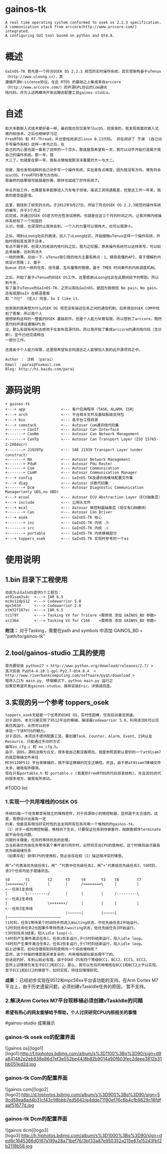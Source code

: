 gainos-tk
=========

	A real time operating system conformed to osek os 2.2.3 specification. 
	A communication stack from arccore(http://www.arccore.com/) integrated.
	A configuring GUI tool based on python and Qt4.8.
# 概述
	GaInOS-TK 首先是一个符合OSEK OS 2.2.3 规范的实时操作系统，其实现架构基于uTenux（http://www.uloong.cc），其
	遵循开源U-License协议。在此 RTOS 的基础之上集成来自arccore（http://www.arccore.com/）的开源GPL协议的Com通讯
	栈代码。并为上述两模块开发出静态配置工具gainos-studio。

# 自述
	和大多数嵌入式技术爱好者一样，最初我也仅仅是学习ucOS，但渐渐的，我发现我喜欢嵌入式微内核技术。之后也相继学习过
	FreeRTOS 和 RT-Thread，并也曾经阅读过linux 0.11代码。 并在阅读了 于渊 《自己动手写操作系统》这样一本书之后，在
	自己的内心里也就一直有了这样的一个念头，那就是我希望有一天，我可以动手开始打造属于我自己的操作系统。那一年，我
	大三了。也就是在那一年，我有点懊恼我那浑浑噩噩的大一与大二。

	但是，我也发现纯粹的自己动手写一个操作系统，实在是有点难度，因为我没有方向，难免将会以ucOS、FreeRTOS等为方向标，
	那最终的结果很可能就是抄袭，那样也就成了抄作系统了。

	毕业开始工作，也算是有幸能够进入汽车电子领域，虽说工资待遇极差，但是这工作一年来，我真的是受益匪浅。
	
	这里，我找到了研究的方向。于2012年9月27日，开始了符合OSEK OS 2.2.3规范的操作系统的编写，并于3个月之
	后完成，并通过OSEK OS官方符合性测试用例。也就是在这三个月的时间之内，让我对微内核操作系统有了一个彻底的
	认识。但是，也深深的让我体会到，一个人的力量可以很伟大，也可以很渺小。

	之后，得到uLoong社区的邀请，加入了uLoong社区，开始接触uTenux这样一个操作系统，开始时得知其发源于日本，
	有点不屑于顾，但深入的阅读内核代码之后，我为之叹服，原来操作系统可以这样来写，可以如此来抽象，达到简洁大
	一统的效果。总结一下，uTenux吸引我的地方主要有两点：1、精简易懂的API，易于理解的内核设计思路；2、基于 
	Queue 的大一统的任务、信号量、互斥量等的管理，基于 TMEB 时间事件的内核调度机制。

	之后，开始了基于uTenux的OSEK OS工作，这里感谢uLoong社区在此期间给予的帮助。所以到今天，
	有了基于uTenux的GaInOS-TK，之所以取名GaInOS，是因为我相信 No pain，No gain。还有就是GaIn 在韩语里面
	和 "가인" （佳人）同音，So I like it。

	但渐渐的我再想为什么OSEK OS 规范没有描述任务之间的通信机制，后来我在OSEK COM中找到了答案，所以我个人
	很想架构这样的一整套的OSEK 基础软件。但是个人能力毕竟有限，所以想到了arccore，既然其代码开源且遵循GPL协
	议，那么有就有权利去修改于在发布其源代码，所以我开始了集成arccore的通讯栈代码（含诊断）。至今已经完成相当
	一部分工作。

    还是由于个人能力有限，这里很希望有志同道合之人能够加入我的此开源项目之中。
	
	Author ： 汪帆 （parai）	
	Email ：parai@foxmail.com	
	Blog: http://hi.baidu.com/parai

# 源码说明
	
	+ gainos-tk
	+---+ app                <--- 客户应用程序（TASK、ALARM、ISR）
	+---+ arch               <--- 平台相关文件及基础板级支持包
	+---+ bin                <--- 各平台工程目录
	+---+ comstack           <--- Autosar Com通讯栈代码集
	+-------+ CanIf          <--- Autosar Can Interface
	+-------+ CanNm          <--- Autosar Can Network Management
	+-------+ CanTp          <--- Autosar Can Transport Layer（ISO 15765-2-2004ocr）
	+-------+ J1939Tp        <--- SAE J1939 Transport Layer（under construct）
	+-------+ Nm             <--- Autosar Network Management
	+-------+ PduR           <--- Autosar Pdu Router
	+-------+ Com            <--- Autosar Communication
	+-------+ ComM           <--- Autosar Communication Manager
	+---+ config             <--- GaInOS-TK及通讯栈模块配置文件集
	+---+ diag               <--- Autosar 诊断代码集
	+-------+ Dcm            <--- Autosar Diagnostic Communication Manager(only UDS,no OBD)
	+---+ ecual              <--- Autosar ECU Abstraction Layer（ECU抽象层） 
	+---+ include            <--- 公用头文件
	+---+ mcal               <--- Autosar 微控制器抽象层（现仅有CAN模块）
	+-------+ Can            <--- Autosar Can Driver
	+---+ osek               <--- GaInOS-TK 核心
	+-------+ inc            <--- GaInOS-TK 内核 .h 
	+-------+ src            <--- GaInOS-TK 内核 .c 
	+-------+ portable       <--- GaInOS-TK 内核移植部分
	+---+ toppers_osek       <--- GaInOS-TK 实现时参考的一个os
	
# 使用说明
##  1.bin 目录下工程使用
	目前为止GaInOS提供5个工程包：
	at91sam3s4c  <---> IAR 6.5
	mc9s12dp512  <---> Codewarrior 5.0
	mpc5634      <---> Codewarrior 2.8
	stm32f107vc  <---> IAR 6.5
	tc1797       <---> Tasking VX for TriCore <需修改 添加 GAINOS_BD 参数>
	xc2364       <---> Tasking VX for C166    <需修改 添加 GAINOS_BD 参数>
	
**附注：**
		对于Tasking，需要在path and symbols 中添加 GAINOS_BD = "path/to/gainos-tk"
	
##  2.tool/gainos-studio 工具的使用
	首先要安装 python27 < http://www.python.org/download/releases/2.7/ >
	其次安装 PyQt4-4.10.1-gpl-Py2.7-Qt4.8.4  < http://www.riverbankcomputing.com/software/pyqt/download >
	程序入口为 main.py, 终端模式下，python main.py 运行之
	如果您希望开发gainos-studio，推荐安装Eric，详情请百度。
	
##  3.实现的另一个参考 toppers_osek 
	toppers_osek无疑是一个优秀的OSKE OS，实时性超棒，任务启动激活快速。
	对于该OS，本次只是实现了9S12平台的移植，编译器codewarrior 5.0，利用该IDE可以完美仿真运行，从而可以初步
	体验一下该RTOS的魅力。
	对于该OS，本项目不提供配置工具，要创建Task、Counter、Alarm、Event、ISR以及Resource，只能通过手动的方式
	编写os_cfg.c 和 os_cfg.h。
	由于，该OS，源码注释为日文，很多我自己都没看明白，我是参照其默认提供的一个at91sam7的底层移植文件来往
	MC9S12DP512 平台来移植的，我不保证移植的完全正确性。并且，由于原at91sam7移植文件太多，被我有所精简，
	现在只有portable.h 和 portable.c (我喜欢FreeRTOS的代码目录结构)。并且该OS的代码很多地方，被我有所改动。
	
#TODO list
###  1.实现一个共用堆栈的OSEK OS
	传统OS每一个任务都享有独立的堆栈控件，对于资源较小的微控制器，显然是不太合适的。这里，我想设计出虽有一定
	约束，但是具有相当好实时性的且支持所有任务共用一个堆栈的的gainos-tk。
	（1）对于一般的微控制器，堆栈向下生长，只要保证任务剥夺嵌套时，按嵌套顺序terminate就不会存在问题。
	问题的关键是，任务的等待状态的处理。
	当当前高优先级任务等待某个事件进行同步时，必然将交出CPU的使用权，这个时候将由次最高优先级就绪任务
	（如果存在）获得CPU的使用权，势必会存在和（1）描述相冲突的情景。
	
	用“=”代表高优先级任务1，用“-”代表中优先级任务2，用“+"代表低优先级任务3，t0时刻，该3个任务均处于就绪状态。
	
	t0       t1        t2      t3     t4       t5    t6        t7
	|=======/|         |       |      /========\     |         |            <--任务1生命线
	|        \---------/       |      |        |     /---------\            <--任务2生命线
	|                  \+++++++/      |        |     |         |            <--任务3生命线
	                           |~~~~~~|        |~~~~~|         |~~~~~~~~~~~~~~~~~~~~~~~~
	t1时刻，任务1等待某个时间同步而进入Waiting状态，中优先级任务2开始运行。
	t2时刻任务任务2也因事件等待而进入waiting状态，低优先级任务3开始运行。
	t3时刻任务3结束，陷入idle loop(~).
	t4时刻产生事件激活任务1，任务1恢复运行,于t5时刻结束运行，陷入idle loop。
	t6时刻产生事件激活任务2，任务2恢复运行,于t7时刻结束运行，陷入idle loop。
	如上述情况，如何合理规划共同使用同一个系统堆栈呢？
	显然，这个时候的情景是异常复杂的，共用堆栈貌似是处理不了的。
	俗话说的好，车到山前必有路，由于OSKE OS有四个等级BCC1、BCC2、ECC1、ECC2。
	显然上述情景仅发生于ECC1和ECC2，那么，我可以先将共用堆栈在BCC1和BCC2上予以实现。
	至于ECC1和ECC2的情景下，如何实现，待往后慢慢研究。
**成果：**
	已经初步实现在9S12和mpc56xx平台该功能的支持。在Arm Cortex M7平台上，由于历史遗留问题，必须创建vTaskIdle任务的原因，
	暂不支持。
###  2.解决Arm Cortex M7平台现移植必须创建vTaskIdle的问题
**希望有热心的网友能够给予帮助，个人讨厌研究CPU内核相关的事情**

#gainso-studio 成果展示
### gainos-tk osek os的配置界面
![gainos os][logo1]
[logo1]:http://f.hiphotos.bdimg.com/album/s%3D1100%3Bq%3D90/sign=d9a841482e2eb938e86d7ef3e552be44/8b82b9014a90f603fec2deee3812b31bb051ed2d.jpg
### gainos-tk Com的配置界面
![gainos com][logo2]
[logo2]:http://d.hiphotos.bdimg.com/album/s%3D900%3Bq%3D90/sign=59cd59ea8ad4b31cf43c98bbb7ed5642/e4dde71190ef76c6b4cfb9829c16fdfaaf51677d.jpg

### gainos-tk Dcm的配置界面
![gainos dcm][logo3]
[logo3]:http://h.hiphotos.bdimg.com/album/s%3D1000%3Bq%3D90/sign=ded9c1645366d0167a199a28a71bef76/3bf33a87e950352a215e67a15243fbf2b2118b58.jpg

	